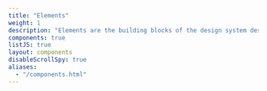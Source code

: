 ```yaml
---
title: "Elements"
weight: 1
description: "Elements are the building blocks of the design system designed with users in mind."
components: true
listJS: true
layout: components
disableScrollSpy: true
aliases:
  - "/components.html"
---
```

